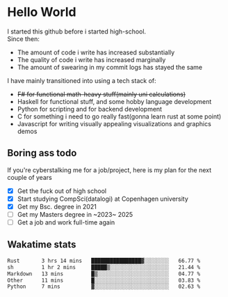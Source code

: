 # Hello World

I started this github before i started high-school.  
Since then:
- The amount of code i write has increased substantially
- The quality of code i write has increased marginally
- The amount of swearing in my commit logs has stayed the same

I have mainly transitioned into using a tech stack of:
- ~~F# for functional math-heavy stuff(mainly uni calculations)~~
- Haskell for functional stuff, and some hobby language development
- Python for scripting and for backend development
- C for something i need to go really fast(gonna learn rust at some point)
- Javascript for writing visually appealing visualizations and graphics demos

## Boring ass todo
If you're cyberstalking me for a job/project, here is my plan for the next couple of years
- [x] Get the fuck out of high school
- [x] Start studying CompSci(datalogi) at Copenhagen university
- [x] Get my Bsc. degree in 2021
- [ ] Get my Masters degree in ~2023~ 2025
- [ ] Get a job and work full-time again

## Wakatime stats
<!--START_SECTION:waka-->

```txt
Rust       3 hrs 14 mins   ████████████████▓░░░░░░░░   66.77 %
sh         1 hr 2 mins     █████▒░░░░░░░░░░░░░░░░░░░   21.44 %
Markdown   13 mins         █▒░░░░░░░░░░░░░░░░░░░░░░░   04.77 %
Other      11 mins         █░░░░░░░░░░░░░░░░░░░░░░░░   03.83 %
Python     7 mins          ▓░░░░░░░░░░░░░░░░░░░░░░░░   02.63 %
```

<!--END_SECTION:waka-->
